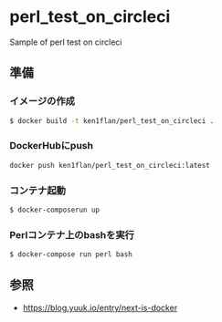# perl_test_on_circleci
Sample of perl test on circleci

## 準備

### イメージの作成

```bash
$ docker build -t ken1flan/perl_test_on_circleci .
```

### DockerHubにpush

```bash
docker push ken1flan/perl_test_on_circleci:latest
```

### コンテナ起動

```bash
$ docker-composerun up
```

### Perlコンテナ上のbashを実行

```bash
$ docker-compose run perl bash
```

## 参照

- https://blog.yuuk.io/entry/next-is-docker